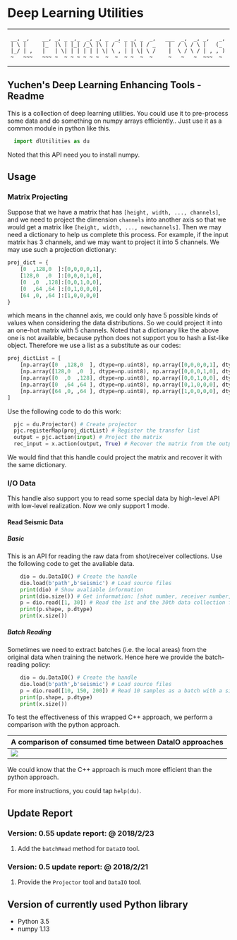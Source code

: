 # Deep Learning Utilities

*****
```
 __, _,    __, _, _ _,_  _, _, _  _, _ _, _  _,   ___  _,  _, _,   _,
 | \ |     |_  |\ | |_| /_\ |\ | / ` | |\ | / _    |  / \ / \ |   (_ 
 |_/ | ,   |   | \| | | | | | \| \ , | | \| \ /    |  \ / \ / | , , )
 ~   ~~~   ~~~ ~  ~ ~ ~ ~ ~ ~  ~  ~  ~ ~  ~  ~     ~   ~   ~  ~~~  ~ 
```
*****

## Yuchen's Deep Learning Enhancing Tools - Readme

This is a collection of deep learning utilities. You could use it to pre-process some data and do something on numpy arrays efficiently.. Just use it as a common module in python like this.

```python
  import dlUtilities as du
```

Noted that this API need you to install numpy. 

## Usage

### Matrix Projecting

Suppose that we have a matrix that has `[height, width, ..., channels]`, and we need to project the dimension `channels` into another axis so that we would get a matrix like `[height, width, ..., newchannels]`. Then we may need a dictionary to help us complete this process. For example,  if the input matrix has 3 channels, and we may want to project it into 5 channels. We may use such a projection dictionary:

```python
proj_dict = {
    [0  ,128,0  ]:[0,0,0,0,1],
    [128,0  ,0  ]:[0,0,0,1,0],
    [0  ,0  ,128]:[0,0,1,0,0],
    [0  ,64 ,64 ]:[0,1,0,0,0],
    [64 ,0, ,64 ]:[1,0,0,0,0]
}
```

which means in the channel axis, we could only have 5 possible kinds of values when considering the data distributions. So we could project it into an one-hot matrix with 5 channels. Noted that a dictionary like the above one is not available, because python does not support you to hash a list-like object. Therefore we use a list as a substitute as our codes:

```python
proj_dictList = [
    [np.array([0  ,128,0  ], dtype=np.uint8), np.array([0,0,0,0,1], dtype=np.uint8)],
    [np.array([128,0  ,0  ], dtype=np.uint8), np.array([0,0,0,1,0], dtype=np.uint8)],
    [np.array([0  ,0  ,128], dtype=np.uint8), np.array([0,0,1,0,0], dtype=np.uint8)],
    [np.array([0  ,64 ,64 ], dtype=np.uint8), np.array([0,1,0,0,0], dtype=np.uint8)],
    [np.array([64 ,0, ,64 ], dtype=np.uint8), np.array([1,0,0,0,0], dtype=np.uint8)]
]
```

Use the following code to do this work:

```python
  pjc = du.Projector() # Create projector
  pjc.registerMap(proj_dictList) # Register the transfer list
  output = pjc.action(input) # Project the matrix
  rec_input = x.action(output, True) # Recover the matrix from the output of forward projection
```

We would find that this handle could project the matrix and recover it with the same dictionary.

### I/O Data
This handle also support you to read some special data by high-level API with low-level realization. Now we only support 1 mode.

#### Read Seismic Data

##### Basic

This is an API for reading the raw data from shot/receiver collections. Use the following code to get the avaliable data.

```python
    dio = du.DataIO() # Create the handle
    dio.load(b'path',b'seismic') # Load source files
    print(dio) # Show avaliable information
    print(dio.size()) # Get information: [shot number, receiver number, time step]
    p = dio.read([1, 30]) # Read the 1st and the 30th data collection from the corresponding shots
    print(p.shape, p.dtype)
    print(x.size())
```

##### Batch Reading

Sometimes we need to extract batches (i.e. the local areas) from the original data when training the network. Hence here we provide the batch-reading policy:

```python
    dio = du.DataIO() # Create the handle
    dio.load(b'path',b'seismic') # Load source files
    p = dio.read([10, 150, 200]) # Read 10 samples as a batch with a size of h=150, w=200. Noted that h should not be more than receiver number and w should not be more than time steps.
    print(p.shape, p.dtype)
    print(x.size())
```

To test the effectiveness of this wrapped C++ approach, we perform a comparison with the python approach.

| A comparison of consumed time between DataIO approaches |
| ------ |
|![][dataio-eff]|

We could know that the C++ approach is much more efficient than the python approach.

For more instructions, you could tap `help(du)`. 

## Update Report

### Version: 0.55 update report: @ 2018/2/23
1. Add the `batchRead` method for `DataIO` tool.
    
### Version: 0.5 update report: @ 2018/2/21
1. Provide the `Projector` tool and `DataIO` tool.
 
## Version of currently used Python library
* Python 3.5
* numpy 1.13

[dataio-eff]:display/dataio_effectiveness.PNG
